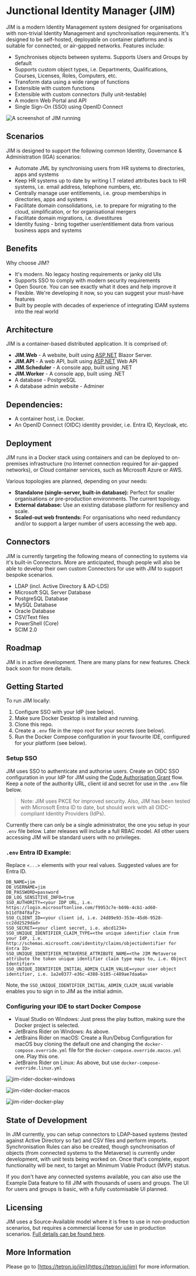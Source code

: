 # Junctional Identity Manager (JIM)
JIM is a modern Identity Management system designed for organisations with non-trivial Identity Management and synchronisation requirements.
It's designed to be self-hosted, deployable on container platforms and is suitable for connected, or air-gapped networks. Features include:

- Synchronises objects between systems. Supports Users and Groups by default
- Supports custom object types, i.e. Departments, Qualifications, Courses, Licenses, Roles, Computers, etc.
- Transform data using a wide range of functions
- Extensible with custom functions
- Extensible with custom connectors (fully unit-testable)
- A modern Web Portal and API
- Single Sign-On (SSO) using OpenID Connect
  
![A screenshot of JIM running](https://tetron.io/images/jim/jim-8.png "JIM Screenshot")

## Scenarios
JIM is designed to support the following common Identity, Governance & Administration (IGA) scenarios:

- Automate JML by synchronising users from HR systems to directories, apps and systems
- Keep HR systems up to date by writing I.T related attributes back to HR systems, i.e. email address, telephone numbers, etc.
- Centrally manage user entitlements, i.e. group memberships in directories, apps and systems
- Facilitate domain consolidations, i.e. to prepare for migrating to the cloud, simplification, or for organisational mergers
- Facilitate domain migrations, i.e. divestitures
- Identity fusing - bring together user/entitlement data from various business apps and systems
## Benefits
Why choose JIM?

- It's modern. No legacy hosting requirements or janky old UIs
- Supports SSO to comply with modern security requirements
- Open Source. You can see exactly what it does and help improve it
- Flexible. We're developing it now, so you can suggest your must-have features
- Built by people with decades of experience of integrating IDAM systems into the real world
## Architecture
JIM is a container-based distributed application. It is comprised of:

- **JIM.Web** - A website, built using ﻿[﻿ASP.NET](https://asp.net/) Blazor Server.
- **JIM.API** - ﻿﻿A web API, built using ﻿[﻿ASP.NET](https://asp.net/) Web API
- **JIM.Scheduler** - A console app, built using .NET
- **JIM.Worker** - A console app, built using .NET
- A database - PostgreSQL
- A database admin website - Adminer
  
## Dependencies:
- A container host, i.e. Docker.
- An OpenID Connect (OIDC) identity provider, i.e. Entra ID, Keycloak, etc.

## Deployment
JIM runs in a Docker stack using containers and can be deployed to on-premises infrastructure (no Internet connection required for air-gapped networks), or Cloud container services, such as Microsoft Azure or AWS.

Various topologies are planned, depending on your needs:
- **Standalone (single-server, built-in database):** Perfect for smaller organisations or pre-production environments. The current topology.
- **External database:** Use an existing database platform for resiliency and scale.
- **Scaled-out web frontends:** For organisations who need redundancy and/or to support a larger number of users accessing the web app.

## Connectors
JIM is currently targeting the following means of connecting to systems via it's built-in Connectors. More are anticipated, though people will also be able to develop their own custom Connectors for use with JIM to support bespoke scenarios.

- LDAP (incl. Active Directory & AD-LDS)
- Microsoft SQL Server Database
- PostgreSQL Database
- MySQL Database
- Oracle Database
- CSV/Text files
- PowerShell (Core)
- SCIM 2.0

## Roadmap
JIM is in active development. There are many plans for new features. Check back soon for more details.

## Getting Started
To run JIM locally:

1. Configure SSO with your IdP (see below).
2. Make sure Docker Desktop is installed and running.
3. Clone this repo.
4. Create a `.env`  file in the repo root for your secrets (see below).
5. Run the Docker Compose configuration in your favourite IDE, configured for your platform (see below).
   
### Setup SSO
JIM uses SSO to authenticate and authorise users. Create an OIDC SSO configuration in your IdP for JIM using the [﻿Code Authorisation Grant](https://oauth.net/2/grant-types/authorization-code/) flow. Keep a note of the authority URL, client id and secret for use in the `.env` file below.

>  Note: JIM uses PKCE for improved security. Also, JIM has been tested with Microsoft Entra ID to date, but should work with all OIDC-compliant Identity Providers (IdPs). 

Currently there can only be a single administrator, the one you setup in your `.env` file below. Later releases will include a full RBAC model. All other users accessing JIM will be standard users with no privileges.

### `.env` Entra ID Example:
Replace `<...>` elements with your real values. Suggested values are for Entra ID.

```
DB_NAME=jim
DB_USERNAME=jim
DB_PASSWORD=password
DB_LOG_SENSITIVE_INFO=true
SSO_AUTHORITY=<your IDP URL, i.e. https://login.microsoftonline.com/f9953c7e-b69b-4cb1-ad60-b11df84f8af2>
SSO_CLIENT_ID=<your client id, i.e. 24d89e93-353e-45d6-9528-cc2dd2529dad>
SSO_SECRET=<your client secret, i.e. abcd1234>
SSO_UNIQUE_IDENTIFIER_CLAIM_TYPE=<the unique identifier claim from your IdP, i.e. http://schemas.microsoft.com/identity/claims/objectidentifier for Entra ID>
SSO_UNIQUE_IDENTIFIER_METAVERSE_ATTRIBUTE_NAME=<the JIM Metaverse attribute the token unique identifier claim type maps to, i.e. Object Identifier>
SSO_UNIQUE_IDENTIFIER_INITIAL_ADMIN_CLAIM_VALUE=<your user object identifier, i.e. 1a2e0377-e36c-4388-b185-c489ae7daa6a>
```
Note, the `SSO_UNIQUE_IDENTIFIER_INITIAL_ADMIN_CLAIM_VALUE` variable enables you to sign in to JIM as the initial admin.

### Configuring your IDE to start Docker Compose
- Visual Studio on Windows: Just press the play button, making sure the Docker project is selected.
- JetBrains Rider on Windows: As above.
- JetBrains Rider on macOS: Create a Run/Debug Configuration for macOS buy cloning the default one and changing the `docker-compose.override.yml` file for the `docker-compose.override.macos.yml` one. Play this one.
- JetBrains Rider on Linux: As above, but use `docker-compose-override.linux.yml`
  
![jim-rider-docker-windows](https://github.com/user-attachments/assets/801ba32b-c436-4b76-87d4-00e73800da01 "")

![jim-rider-docker-macos](https://github.com/user-attachments/assets/81a295f1-080f-49e2-bc8f-35e0724b2e9b "")

![jim-rider-docker-play](https://github.com/user-attachments/assets/f15ef378-d88b-4a51-9b11-4f01529d7f77 "")

## State of Development
In JIM currently, you can setup connectors to LDAP-based systems (tested against Active Directory so far) and CSV files and perform imports. Synchronisation Rules can also be created, though synchronisation of objects (from connected systems to the Metaverse) is currently under development, with unit tests being worked on. Once that's complete, export functionality will be next, to target an Minimum Viable Product (MVP) status.

If you don't have any connected systems available, you can also use the Example Data feature to fill JIM with thousands of users and groups. The UI for users and groups is basic, with a fully customisable UI planned.

## Licensing
JIM uses a Source-Available model where it is free to use in non-production scenarios, but requires a commercial license for use in production scenarios. [﻿Full details can be found here](https://tetron.io/jim/#licensing).

## More Information
Please go to [﻿https://tetron.io/jim](https://tetron.io/jim) for more information.

